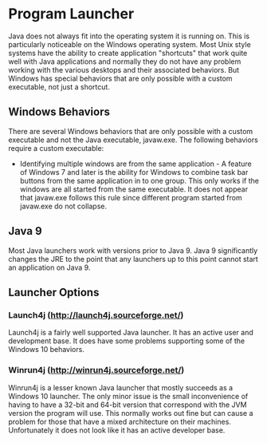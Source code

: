# Program Launcher
Java does not always fit into the operating system it is running on. This is 
particularly noticeable on the Windows operating system. Most Unix style 
systems have the ability to create application "shortcuts" that work quite 
well with Java applications and normally they do not have any problem working 
with the various desktops and their associated behaviors. But Windows has 
special behaviors that are only possible with a custom executable, not just a 
shortcut.

## Windows Behaviors
There are several Windows behaviors that are only possible with a custom 
executable and not the Java executable, javaw.exe. The following behaviors
require a custom executable:

- Identifying multiple windows are from the same application - A feature of 
Windows 7 and later is the ability for Windows to combine task bar buttons 
from the same application in to one group. This only works if the windows 
are all started from the same executable. It does not appear that javaw.exe
follows this rule since different program started from javaw.exe do not
collapse.

## Java 9
Most Java launchers work with versions prior to Java 9. Java 9 significantly
changes the JRE to the point that any launchers up to this point cannot start
an application on Java 9.  

## Launcher Options

### Launch4j (http://launch4j.sourceforge.net/)
Launch4j is a fairly well supported Java launcher. It has an active user and
development base. It does have some problems supporting some of the Windows 10
behaviors.

### Winrun4j (http://winrun4j.sourceforge.net/)
Winrun4j is a lesser known Java launcher that mostly succeeds as a Windows 10
launcher. The only minor issue is the small inconvenience of having to have
a 32-bit and 64-bit version that correspond with the JVM version the program
will use. This normally works out fine but can cause a problem for those that
have a mixed architecture on their machines. Unfortunately it does not look
like it has an active developer base.
